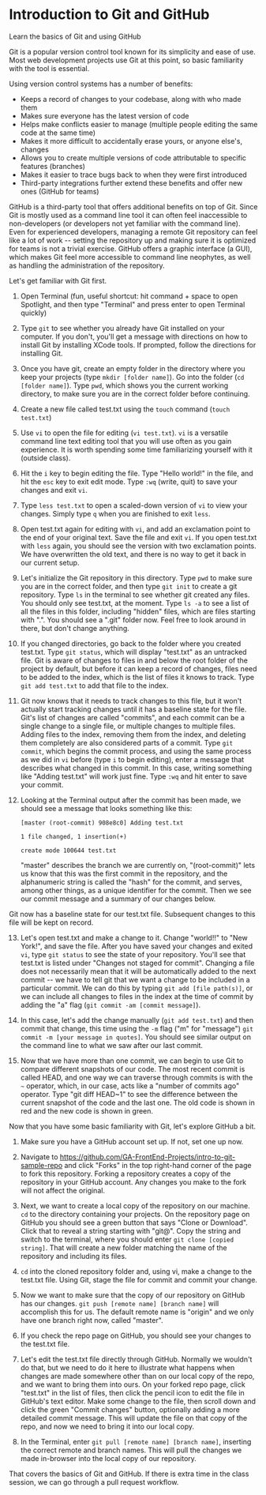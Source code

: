 # Introduction to Git and GitHub
Learn the basics of Git and using GitHub

Git is a popular version control tool known for its simplicity and ease of use. Most web development projects use Git at this point, so basic familiarity with the tool is essential.

Using version control systems has a number of benefits:

* Keeps a record of changes to your codebase, along with who made them
* Makes sure everyone has the latest version of code
* Helps make conflicts easier to manage (multiple people editing the same code at the same time)
* Makes it more difficult to accidentally erase yours, or anyone else's, changes
* Allows you to create multiple versions of code attributable to specific features (branches)
* Makes it easier to trace bugs back to when they were first introduced
* Third-party integrations further extend these benefits and offer new ones (GitHub for teams)

GitHub is a third-party tool that offers additional benefits on top of Git. Since Git is mostly used as a command line tool it can often feel inaccessible to non-developers (or developers not yet familiar with the command line). Even for experienced developers, managing a remote Git repository can feel like a lot of work -- setting the repository up and making sure it is optimized for teams is not a trivial exercise. GitHub offers a graphic interface (a GUI), which makes Git feel more accessible to command line neophytes, as well as handling the administration of the repository.

Let's get familiar with Git first.

1) Open Terminal (fun, useful shortcut: hit command + space to open Spotlight, and then type "Terminal" and press enter to open Terminal quickly)

2) Type `git` to see whether you already have Git installed on your computer. If you don't, you'll get a message with directions on how to install Git by installing XCode tools. If prompted, follow the directions for installing Git.

3) Once you have git, create an empty folder in the directory where you keep your projects (type `mkdir [folder name]`). Go into the folder (`cd [folder name]`). Type `pwd`, which shows you the current working directory, to make sure you are in the correct folder before continuing.

4) Create a new file called test.txt using the `touch` command (`touch test.txt`)

5) Use `vi` to open the file for editing (`vi test.txt`). `vi` is a versatile command line text editing tool that you will use often as you gain experience. It is worth spending some time familiarizing yourself with it (outside class).

6) Hit the `i` key to begin editing the file. Type "Hello world!" in the file, and hit the `esc` key to exit edit mode. Type `:wq` (write, quit) to save your changes and exit `vi`.

7) Type `less test.txt` to open a scaled-down version of `vi` to view your changes. Simply type `q` when you are finished to exit `less`.

8) Open test.txt again for editing with `vi`, and add an exclamation point to the end of your original text. Save the file and exit `vi`. If you open test.txt with `less` again, you should see the version with two exclamation points. We have overwritten the old text, and there is no way to get it back in our current setup.

9) Let's initialize the Git repository in this directory. Type `pwd` to make sure you are in the correct folder, and then type `git init` to create a git repository. Type `ls` in the terminal to see whether git created any files. You should only see test.txt, at the moment. Type `ls -a` to see a list of all the files in this folder, including "hidden" files, which are files starting with ".". You should see a ".git" folder now. Feel free to look around in there, but don't change anything.

10) If you changed directories, go back to the folder where you created test.txt. Type `git status`, which will display "test.txt" as an untracked file. Git is aware of changes to files in and below the root folder of the project by default, but before it can keep a record of changes, files need to be added to the index, which is the list of files it knows to track. Type `git add test.txt` to add that file to the index.

11) Git now knows that it needs to track changes to this file, but it won't actually start tracking changes until it has a baseline state for the file. Git's list of changes are called "commits", and each commit can be a single change to a single file, or multiple changes to multiple files. Adding files to the index, removing them from the index, and deleting them completely are also considered parts of a commit. Type `git commit`, which begins the commit process, and using the same process as we did in `vi` before (type `i` to begin editing), enter a message that describes what changed in this commit. In this case, writing something like "Adding test.txt" will work just fine. Type `:wq` and hit enter to save your commit.

12) Looking at the Terminal output after the commit has been made, we should see a message that looks something like this:

	`[master (root-commit) 908e8c0] Adding test.txt`

	`1 file changed, 1 insertion(+)`
	
	`create mode 100644 test.txt`

	"master" describes the branch we are currently on, "(root-commit)" lets us know that this was the first commit in the repository, and the alphanumeric string is called the "hash" for the commit, and serves, among other things, as a unique identifier for the commit. Then we see our commit message and a summary of our changes below.

Git now has a baseline state for our test.txt file. Subsequent changes to this file will be kept on record.

13) Let's open test.txt and make a change to it. Change "world!!" to "New York!", and save the file. After you have saved your changes and exited `vi`, type `git status` to see the state of your repository. You'll see that test.txt is listed under "Changes not staged for commit". Changing a file does not necessarily mean that it will be automatically added to the next commit -- we have to tell git that we want a change to be included in a particular commit. We can do this by typing `git add [file path(s)]`, or we can include all changes to files in the index at the time of commit by adding the "a" flag (`git commit -am [commit message]`).

14) In this case, let's add the change manually (`git add test.txt`) and then commit that change, this time using the `-m` flag ("m" for "message") `git commit -m [your message in quotes]`. You should see similar output on the command line to what we saw after our last commit.

15) Now that we have more than one commit, we can begin to use Git to compare different snapshots of our code. The most recent commit is called HEAD, and one way we can traverse through commits is with the `~` operator, which, in our case, acts like a "number of commits ago" operator. Type "git diff HEAD~1" to see the difference between the current snapshot of the code and the last one. The old code is shown in red and the new code is shown in green.


Now that you have some basic familiarity with Git, let's explore GitHub a bit.

1) Make sure you have a GitHub account set up. If not, set one up now.

2) Navigate to https://github.com/GA-FrontEnd-Projects/intro-to-git-sample-repo and click "Forks" in the top right-hand corner of the page to fork this repository. Forking a repository creates a copy of the repository in your GitHub account. Any changes you make to the fork will not affect the original.

3) Next, we want to create a local copy of the repository on our machine. `cd` to the directory containing your projects. On the repository page on GitHub you should see a green button that says "Clone or Download". Click that to reveal a string starting with "git@". Copy the string and switch to the terminal, where you should enter `git clone [copied string]`. That will create a new folder matching the name of the repository and including its files.

4) `cd` into the cloned repository folder and, using vi, make a change to the test.txt file. Using Git, stage the file for commit and commit your change.

5) Now we want to make sure that the copy of our repository on GitHub has our changes. `git push [remote name] [branch name]` will accomplish this for us. The default remote name is "origin" and we only have one branch right now, called "master".

6) If you check the repo page on GitHub, you should see your changes to the test.txt file.

7) Let's edit the test.txt file directly through GitHub. Normally we wouldn't do that, but we need to do it here to illustrate what happens when changes are made somewhere other than on our local copy of the repo, and we want to bring them into ours. On your forked repo page, click "test.txt" in the list of files, then click the pencil icon to edit the file in GitHub's text editor. Make some change to the file, then scroll down and click the green "Commit changes" button, optionally adding a more detailed commit message. This will update the file on that copy of the repo, and now we need to bring it into our local copy.

8) In the Terminal, enter `git pull [remote name] [branch name]`, inserting the correct remote and branch names. This will pull the changes we made in-browser into the local copy of our repository.


That covers the basics of Git and GitHub. If there is extra time in the class session, we can go through a pull request workflow.